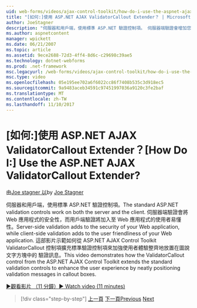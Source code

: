 ```yaml
---
uid: web-forms/videos/ajax-control-toolkit/how-do-i-use-the-aspnet-ajax-validatorcallout-extender
title: "[如何:]使用 ASP.NET AJAX ValidatorCallout Extender？ | Microsoft Docs"
author: JoeStagner
description: "伺服器和用戶端，使用標準 ASP.NET 驗證控制項。 伺服器端驗證會增加您 Web 應用程式，而 c 安全性..."
ms.author: aspnetcontent
manager: wpickett
ms.date: 06/21/2007
ms.topic: article
ms.assetid: 9ece2688-72d3-4ff4-8d6c-c29698c39ae5
ms.technology: dotnet-webforms
ms.prod: .net-framework
msc.legacyurl: /web-forms/videos/ajax-control-toolkit/how-do-i-use-the-aspnet-ajax-validatorcallout-extender
msc.type: video
ms.openlocfilehash: 05e195ee702a6f6022cc86f7408b535c3d918ec5
ms.sourcegitcommit: 9a9483aceb34591c97451997036a9120c3fe2baf
ms.translationtype: MT
ms.contentlocale: zh-TW
ms.lasthandoff: 11/10/2017
---
```

<a name="how-do-i-use-the-aspnet-ajax-validatorcallout-extender"></a><span data-ttu-id="8e55b-105">[如何:]使用 ASP.NET AJAX ValidatorCallout Extender？</span><span class="sxs-lookup"><span data-stu-id="8e55b-105">[How Do I:] Use the ASP.NET AJAX ValidatorCallout Extender?</span></span>
====================
<span data-ttu-id="8e55b-106">由[Joe stagner 以](https://github.com/JoeStagner)</span><span class="sxs-lookup"><span data-stu-id="8e55b-106">by [Joe Stagner](https://github.com/JoeStagner)</span></span>

<span data-ttu-id="8e55b-107">伺服器和用戶端，使用標準 ASP.NET 驗證控制項。</span><span class="sxs-lookup"><span data-stu-id="8e55b-107">The standard ASP.NET validation controls work on both the server and the client.</span></span> <span data-ttu-id="8e55b-108">伺服器端驗證會將 Web 應用程式的安全性，而用戶端驗證將加入至 Web 應用程式的使用者易懂性。</span><span class="sxs-lookup"><span data-stu-id="8e55b-108">Server-side validation adds to the security of your Web application, while client-side validation adds to the user friendliness of your Web application.</span></span> <span data-ttu-id="8e55b-109">這部影片示範如何從 ASP.NET AJAX Control Toolkit ValidatorCallout 控制項擴充標準驗證控制項來加強使用者體驗整齊地放置在圖說文字方塊中的 驗證訊息。</span><span class="sxs-lookup"><span data-stu-id="8e55b-109">This video demonstrates how the ValidatorCallout control from the ASP.NET AJAX Control Toolkit extends the standard validation controls to enhance the user experience by neatly positioning validation messages in callout boxes.</span></span>

[<span data-ttu-id="8e55b-110">&#9654;觀看影片 （11 分鐘）</span><span class="sxs-lookup"><span data-stu-id="8e55b-110">&#9654; Watch video (11 minutes)</span></span>](https://channel9.msdn.com/Blogs/ASP-NET-Site-Videos/how-do-i-use-the-aspnet-ajax-validatorcallout-extender)

>[!div class="step-by-step"]
<span data-ttu-id="8e55b-111">[上一頁](how-do-i-use-the-numericupdown-extender-control.md)
[下一頁](how-do-i-use-the-aspnet-ajax-resizablecontrol-extender.md)</span><span class="sxs-lookup"><span data-stu-id="8e55b-111">[Previous](how-do-i-use-the-numericupdown-extender-control.md)
[Next](how-do-i-use-the-aspnet-ajax-resizablecontrol-extender.md)</span></span>
